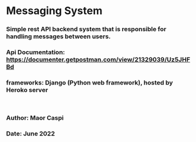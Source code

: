 # Messaging System
### Simple rest API backend system that is responsible for handling messages between users.

### Api Documentation: https://documenter.getpostman.com/view/21329039/Uz5JHFBd
### frameworks: Django (Python web framework), hosted by Heroko server

<br/>

### Author: Maor Caspi
### Date: June 2022 
